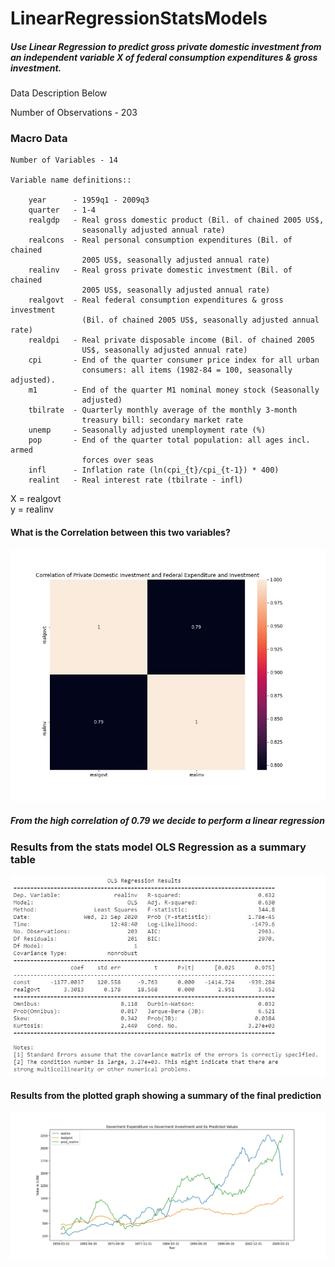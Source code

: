 # LinearRegressionStatsModels
##### Use Linear Regression to predict gross private domestic investment from an independent variable X of federal consumption expenditures & gross investment.

Data Description Below

Number of Observations - 203
### Macro Data

    Number of Variables - 14

    Variable name definitions::

        year      - 1959q1 - 2009q3
        quarter   - 1-4
        realgdp   - Real gross domestic product (Bil. of chained 2005 US$,
                    seasonally adjusted annual rate)
        realcons  - Real personal consumption expenditures (Bil. of chained
                    2005 US$, seasonally adjusted annual rate)
        realinv   - Real gross private domestic investment (Bil. of chained
                    2005 US$, seasonally adjusted annual rate)
        realgovt  - Real federal consumption expenditures & gross investment
                    (Bil. of chained 2005 US$, seasonally adjusted annual rate)
        realdpi   - Real private disposable income (Bil. of chained 2005
                    US$, seasonally adjusted annual rate)
        cpi       - End of the quarter consumer price index for all urban
                    consumers: all items (1982-84 = 100, seasonally adjusted).
        m1        - End of the quarter M1 nominal money stock (Seasonally
                    adjusted)
        tbilrate  - Quarterly monthly average of the monthly 3-month
                    treasury bill: secondary market rate
        unemp     - Seasonally adjusted unemployment rate (%)
        pop       - End of the quarter total population: all ages incl. armed
                    forces over seas
        infl      - Inflation rate (ln(cpi_{t}/cpi_{t-1}) * 400)
        realint   - Real interest rate (tbilrate - infl)
       
  X = realgovt <br>
  y = realinv <br>
  
#### What is the Correlation between this two variables?
<img src='https://raw.githubusercontent.com/markgicharu/LinearRegressionStatsModels/master/images/heatmap.jpg'>

<h5>From the high correlation of 0.79 we decide to perform a linear regression</h5>

### Results from the stats model OLS Regression as a summary table
<img src='https://raw.githubusercontent.com/markgicharu/LinearRegressionStatsModels/master/images/OLS_Results.jpg'>


#### Results from the plotted graph showing a summary of the final prediction
<img src='https://raw.githubusercontent.com/markgicharu/LinearRegressionStatsModels/master/images/final_plot_dpi.jpg'>



